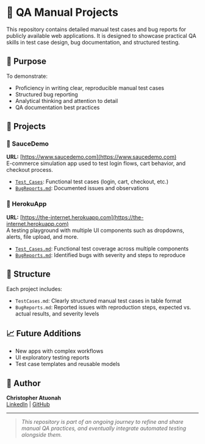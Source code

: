 # 🧪 QA Manual Projects

This repository contains detailed manual test cases and bug reports for publicly available web applications. It is designed to showcase practical QA skills in test case design, bug documentation, and structured testing.

## 📌 Purpose

To demonstrate:
- Proficiency in writing clear, reproducible manual test cases
- Structured bug reporting
- Analytical thinking and attention to detail
- QA documentation best practices

## 📂 Projects

### 🔹 SauceDemo  
**URL:** [https://www.saucedemo.com](https://www.saucedemo.com)  
E-commerce simulation app used to test login flows, cart behavior, and checkout process.

- [`Test_Cases`](./saucedemo/Test_Cases): Functional test cases (login, cart, checkout, etc.)
- [`BugReports.md`]([https://github.com/QAtuonah/QA-Manual-Projects/blob/main/QA-Manual-Projects/saucedemo/BugReports.md]): Documented issues and observations

### 🔹 HerokuApp  
**URL:** [https://the-internet.herokuapp.com](https://the-internet.herokuapp.com)  
A testing playground with multiple UI components such as dropdowns, alerts, file upload, and more.

- [`Test_Cases.md`](./herokuapp/Test_Cases.md): Functional test coverage across multiple components
- [`BugReports.md`](./herokuapp/BugReports.md): Identified bugs with severity and steps to reproduce

## 📄 Structure

Each project includes:
- `TestCases.md`: Clearly structured manual test cases in table format  
- `BugReports.md`: Reported issues with reproduction steps, expected vs. actual results, and severity levels

## 📈 Future Additions

- New apps with complex workflows
- UI exploratory testing reports
- Test case templates and reusable models

## 🔗 Author

**Christopher Atuonah**  
[LinkedIn](https://www.linkedin.com/in/qatheonah) | [GitHub](https://github.com/QAtuonah)

---

> *This repository is part of an ongoing journey to refine and share manual QA practices, and eventually integrate automated testing alongside them.*
